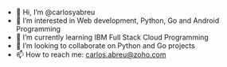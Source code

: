 - 👋 Hi, I’m @carlosyabreu
- 👀 I’m interested in Web development, Python, Go and Android Programming
- 🌱 I’m currently learning IBM Full Stack Cloud Programming
- 💞️ I’m looking to collaborate on Python and Go projects
- 📫 How to reach me: carlos.abreu@zoho.com

<!---
carlosyabreu/carlosyabreu is a ✨ special ✨ repository because its `README.md` (this file) appears on your GitHub profile.
You can click the Preview link to take a look at your changes.
--->
